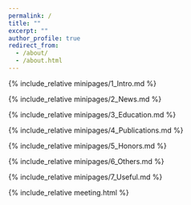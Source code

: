 ```yaml
---
permalink: /
title: ""
excerpt: ""
author_profile: true
redirect_from: 
  - /about/
  - /about.html
---
```


<span class='anchor' id='about-me'></span>
{% include_relative minipages/1_Intro.md %}

{% include_relative minipages/2_News.md %}

{% include_relative minipages/3_Education.md %}

{% include_relative minipages/4_Publications.md %}

{% include_relative minipages/5_Honors.md %}

{% include_relative minipages/6_Others.md %}

{% include_relative minipages/7_Useful.md %}

{% include_relative meeting.html %}

